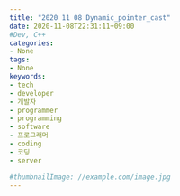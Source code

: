 ```yaml
---
title: "2020 11 08 Dynamic_pointer_cast"
date: 2020-11-08T22:31:11+09:00
#Dev, C++
categories:
- None
tags:
- None
keywords:
- tech
- developer
- 개발자
- programmer
- programming
- software
- 프로그래머
- coding
- 코딩
- server

#thumbnailImage: //example.com/image.jpg
---
```


<!--more-->
